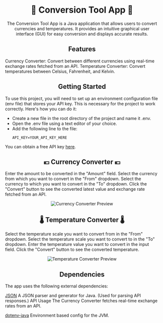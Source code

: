 <h1 align="center">💸 Conversion Tool App 💸</h1>

<p align="center">
The Conversion Tool App is a Java application that allows users to convert currencies and temperatures. It provides an intuitive graphical user interface (GUI) for easy conversion and displays accurate results.
</p>

<h2 align="center"> Features </h2>

<p>Currency Converter: Convert between different currencies using real-time exchange rates fetched from an API.
Temperature Converter: Convert temperatures between Celsius, Fahrenheit, and Kelvin.
</p>

<h2 align="center"> Getting Started </h2>
<p>
To use this project, you will need to set up an environment configuration file (env file) that stores your API key. This is necessary for the project to work correctly. Here's how you can do it:
<ul>
<li>Create a new file in the root directory of the project and name it .env.</li>
<li>Open the .env file using a text editor of your choice.</li>
<li>Add the following line to the file: <br> </li>
<pre><code>API_KEY=YOUR_API_KEY_HERE</code></pre>
</ul>

You can obtain a free API key [here](https://app.exchangerate-api.com/).
</p>



<h2 align="center"> 💶 Currency Converter 💶 </h2>

Enter the amount to be converted in the "Amount" field.
Select the currency from which you want to convert in the "From" dropdown.
Select the currency to which you want to convert in the "To" dropdown.
Click the "Convert" button to see the converted latest value and exchange rate fetched from an API.

<p align="center">
  <img src="https://media.giphy.com/media/6Yw3kg6lu02j5HI9kC/giphy.gif" alt="Currency Converter Preview">
</p>

<h2 align="center"> 🌡️ Temperature Converter 🌡️ </h2>

Select the temperature scale you want to convert from in the "From" dropdown.
Select the temperature scale you want to convert to in the "To" dropdown.
Enter the temperature value you want to convert in the input field.
Click the "Convert" button to see the converted temperature.

<p align="center">
  <img src="https://media.giphy.com/media/nw0nRsOpBEtO3pja8d/giphy.gif" alt="Temperature Converter Preview">
</p>

<h2 align="center"> Dependencies </h2>

The app uses the following external dependencies:

[JSON](https://mvnrepository.com/artifact/org.json/json) A JSON parser and generator for Java. (Used for parsing API responses.)
API Usage
The Currency Converter fetches real-time exchange rates from an API.

[dotenv-java](https://mvnrepository.com/artifact/io.github.cdimascio/java-dotenv) Environment based config for the JVM. 
